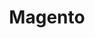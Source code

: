 ---
title: "Magento"
seoTitle: "Magento integration"
seoDescription: "Here’s how Magento works with your applications to streamline your workflow."
summary: "A powerful open-source e-commerce platform with B2B features scaled for complex data."
lead: "Stock2Shop can integrate Magento with many ERP / accounting and logistic applications. Here is how we can help you automate your business."
image: "/images/connector-logos/magento.png"
imageAlt: magento logo
type: "channel"
channel: "magento"
tags: ["channel"]
aliases:
    - /integrations/magento/
---
